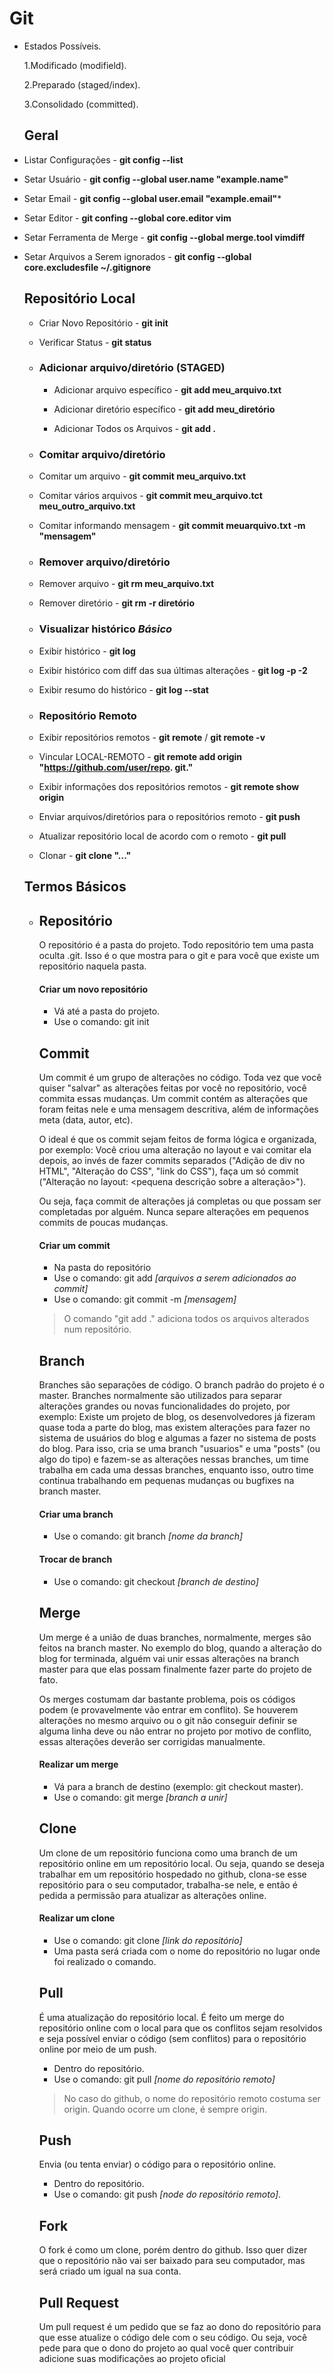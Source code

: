 # Git 

- Estados Possíveis.

  1.Modificado (modifield).

  2.Preparado (staged/index).

  3.Consolidado (committed).

  ## Geral

- Listar Configurações - **git config --list**

- Setar Usuário - **git config --global user.name "example.name"**

- Setar Email - **git config --global user.email "example.email"***

- Setar Editor - **git confing --global core.editor vim**

- Setar Ferramenta de Merge - **git config --global merge.tool vimdiff**

- Setar Arquivos a Serem ignorados - **git config --global core.excludesfile ~/.gitignore**

  

  ## Repositório Local

  - Criar Novo Repositório - **git init**

  - Verificar Status - **git status**

    

  - ### Adicionar arquivo/diretório (STAGED)

    - Adicionar arquivo específico - **git add meu_arquivo.txt**

    - Adicionar diretório específico - **git add meu_diretório**

    - Adicionar Todos os Arquivos - **git add .**

      

  - ### Comitar arquivo/diretório

  - Comitar um arquivo - **git commit meu_arquivo.txt**

  - Comitar vários arquivos - **git commit meu_arquivo.tct meu_outro_arquivo.txt**

  - Comitar informando mensagem - **git commit meuarquivo.txt -m "mensagem"**

    

  - ### Remover arquivo/diretório

  - Remover arquivo - **git rm meu_arquivo.txt**

  - Remover diretório - **git rm -r diretório**

  

  - ### Visualizar histórico *Básico*

  - Exibir histórico - **git log**

  - Exibir histórico com diff das sua últimas alterações - **git log -p -2**

  - Exibir resumo do histórico - **git log --stat**

  

  - ### Repositório Remoto

  - Exibir repositórios remotos - **git remote**  /  **git remote -v**

  - Vincular LOCAL-REMOTO - **git remote add origin "https://github.com/user/repo. git."**

  - Exibir informações dos repositórios remotos - **git remote show origin**

  - Enviar arquivos/diretórios para o repositórios remoto - **git push**

  - Atualizar repositório local de acordo com o remoto - **git pull**

  - Clonar - **git clone "..."**

  

  ## Termos Básicos

  - ## Repositório

    O repositório é a pasta do projeto. Todo repositório tem uma pasta oculta .git. Isso é o que mostra para o git e para você que existe um repositório naquela pasta.

    #### Criar um novo repositório

    - Vá até a pasta do projeto.
    - Use o comando: git init

    ## Commit

    Um commit é um grupo de alterações no código. Toda vez que você quiser "salvar" as alterações feitas por você no repositório, você commita essas mudanças. Um commit contém as alterações que foram feitas nele e uma mensagem descritiva, além de informações meta (data, autor, etc).

    O ideal é que os commit sejam feitos de forma lógica e organizada, por exemplo: Você criou uma alteração no layout e vai comitar ela depois, ao invés de fazer commits separados ("Adição de div no HTML", "Alteração do CSS", "link do CSS"), faça um só commit ("Alteração no layout: <pequena descrição sobre a alteração>").

    Ou seja, faça commit de alterações já completas ou que possam ser completadas por alguém. Nunca separe alterações em pequenos commits de poucas mudanças.

    #### Criar um commit

    - Na pasta do repositório
    - Use o comando: git add *[arquivos a serem adicionados ao commit]*
    - Use o comando: git commit -m *[mensagem]*

    > O comando "git add ." adiciona todos os arquivos alterados num repositório.

    ## Branch

    Branches são separações de código. O branch padrão do projeto é o master. Branches normalmente são utilizados para separar alterações grandes ou novas funcionalidades do projeto, por exemplo: Existe um projeto de blog, os desenvolvedores já fizeram quase toda a parte do blog, mas existem alterações para fazer no sistema de usuários do blog e algumas a fazer no sistema de posts do blog. Para isso, cria se uma branch "usuarios" e uma "posts" (ou algo do tipo) e fazem-se as alterações nessas branches, um time trabalha em cada uma dessas branches, enquanto isso, outro time continua trabalhando em pequenas mudanças ou bugfixes na branch master.

    #### Criar uma branch

    - Use o comando: git branch *[nome da branch]*

    #### Trocar de branch

    - Use o comando: git checkout *[branch de destino]*

    ## Merge

    Um merge é a união de duas branches, normalmente, merges são feitos na branch master. No exemplo do blog, quando a alteração do blog for terminada, alguém vai unir essas alterações na branch master para que elas possam finalmente fazer parte do projeto de fato.

    Os merges costumam dar bastante problema, pois os códigos podem (e provavelmente vão entrar em conflito). Se houverem alterações no mesmo arquivo ou o git não conseguir definir se alguma linha deve ou não entrar no projeto por motivo de conflito, essas alterações deverão ser corrigidas manualmente.

    #### Realizar um merge

    - Vá para a branch de destino (exemplo: git checkout master).
    - Use o comando: git merge *[branch a unir]*

    ## Clone

    Um clone de um repositório funciona como uma branch de um repositório online em um repositório local. Ou seja, quando se deseja trabalhar em um repositório hospedado no github, clona-se esse repositório para o seu computador, trabalha-se nele, e então é pedida a permissão para atualizar as alterações online.

    #### Realizar um clone

    - Use o comando: git clone *[link do repositório]*
    - Uma pasta será criada com o nome do repositório no lugar onde foi realizado o comando.

    ## Pull

    É uma atualização do repositório local. É feito um merge do repositório online com o local para que os conflitos sejam resolvidos e seja possível enviar o código (sem conflitos) para o repositório online por meio de um push.

    - Dentro do repositório.
    - Use o comando: git pull *[nome do repositório remoto]*

    > No caso do github, o nome do repositório remoto costuma ser origin. Quando ocorre um clone, é sempre origin.

    ## Push

    Envia (ou tenta enviar) o código para o repositório online.

    - Dentro do repositório.
    - Use o comando: git push *[node do repositório remoto]*.

    ## Fork

    O fork é como um clone, porém dentro do github. Isso quer dizer que o repositório não vai ser baixado para seu computador, mas será criado um igual na sua conta.

    ## Pull Request

    Um pull request é um pedido que se faz ao dono do repositório para que esse atualize o código dele com o seu código. Ou seja, você pede para que o dono do projeto ao qual você quer contribuir adicione suas modificações ao projeto oficial

  

